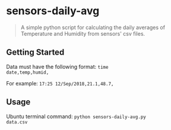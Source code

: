 # sensors-daily-avg
> A simple python script for calculating the daily averages of Temperature and Humidity from sensors' csv files.

## Getting Started
Data must have the following format:
<code>time date,temp,humid,</code>

For example:
<code>17:25 12/Sep/2018,21.1,48.7,</code>

## Usage
Ubuntu terminal command:
<code>python sensors-daily-avg.py data.csv</code>
